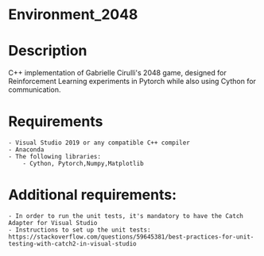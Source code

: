 # Environment_2048

# Description
  C++ implementation of Gabrielle Cirulli's 2048 game, designed for Reinforcement Learning experiments in Pytorch while also using Cython for communication.

# Requirements
	- Visual Studio 2019 or any compatible C++ compiler
	- Anaconda
	- The following libraries:
		- Cython, Pytorch,Numpy,Matplotlib

# Additional requirements:
	- In order to run the unit tests, it's mandatory to have the Catch Adapter for Visual Studio
	- Instructions to set up the unit tests: https://stackoverflow.com/questions/59645381/best-practices-for-unit-testing-with-catch2-in-visual-studio